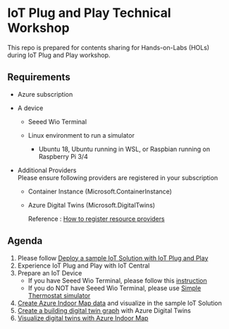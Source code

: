 # IoT Plug and Play Technical Workshop

This repo is prepared for contents sharing for Hands-on-Labs (HOLs) during IoT Plug and Play workshop.

## Requirements

- Azure subscription
- A device  
  - Seeed Wio Terminal

  - Linux environment to run a simulator  
    - Ubuntu 18, Ubuntu running in WSL, or Raspbian running on Raspberry Pi 3/4

- Additional Providers  
  Please ensure following providers are registered in your subscription  
  - Container Instance (Microsoft.ContainerInstance)  
  - Azure Digital Twins  (Microsoft.DigitalTwins)

    Reference : [How to register resource providers](docs/RegisterProviders.md)

## Agenda

1. Please follow [Deploy a sample IoT Solution with IoT Plug and Play](docs/Deployment.md)
1. Experience IoT Plug and Play with IoT Central
1. Prepare an IoT Device  
    - If you have Seeed Wio Terminal, please follow this [instruction](demo/Seeed_Wio_Terminal/docs/README.md)
    - If you do NOT have Seeed Wio Terminal, please use [Simple Thermostat simulator](docs/ConnectSimulator.md)
1. [Create Azure Indoor Map data](docs/IndoorMap.md) and visualize in the sample IoT Solution
1. [Create a building digital twin graph](docs/AzureDigitalTwins.md) with Azure Digital Twins
1. [Visualize digital twins with Azure Indoor Map](docs/ADT-IndoorMap.md)